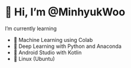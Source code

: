 # 👋 Hi, I’m @MinhyukWoo

I’m currently learning
- 🤖 Machine Learning using Colab
- 🌱 Deep Learning with Python and Anaconda
- 📱 Android Studio with Kotlin
- 🐧 Linux (Ubuntu)

<!---
MinhyukWoo/MinhyukWoo is a ✨ special ✨ repository because its `README.md` (this file) appears on your GitHub profile.
You can click the Preview link to take a look at your changes.
--->
